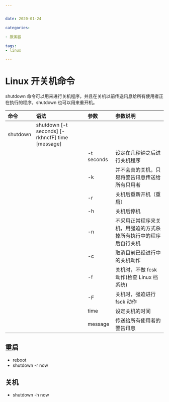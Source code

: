 ```yaml
---


date: 2020-01-24

categories:

- 服务器

tags:
- linux

---
```


# Linux 开关机命令

shutdown 命令可以用来进行关机程序，并且在关机以前传送讯息给所有使用者正在执行的程序，shutdown 也可以用来重开机。

| 命令 | 语法 | 参数 | 参数说明 |
| :--- | :--- | :--- | :--- |
| shutdown | shutdown [-t seconds] [-rkhncfF] time [message] |  |  |
|  |  | -t seconds | 设定在几秒钟之后进行关机程序 |
|  |  | -k | 并不会真的关机，只是将警告讯息传送给所有只用者 |
|  |  | -r | 关机后重新开机（重启） |
|  |  | -h | 关机后停机 |
|  |  | -n | 不采用正常程序来关机，用强迫的方式杀掉所有执行中的程序后自行关机 |
|  |  | -c | 取消目前已经进行中的关机动作 |
|  |  | -f | 关机时，不做 fcsk 动作(检查 Linux 档系统) |
|  |  | -F | 关机时，强迫进行 fsck 动作 |
|  |  | time | 设定关机的时间 |
|  |  | message | 传送给所有使用者的警告讯息 |


## 重启

- reboot
- shutdown -r now

## 关机

- shutdown -h now
